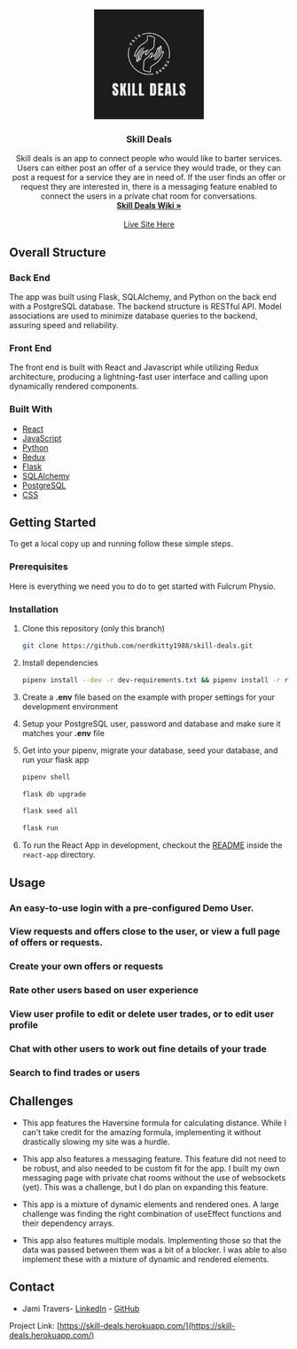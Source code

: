 <br />
<p align="center">
    <img src="https://github.com/nerdkitty1988/skill-deals/blob/main/react-app/src/components/NavBar/logo.jpg" alt="Logo" style="background-color:white">

  <h3 align="center">Skill Deals</h3>

  <p align="center">
   Skill deals is an app to connect people who would like to barter services.  Users can either post an offer of a service they would trade, or they can post a request for a service they are in need of.  If the user finds an offer or request they are interested in, there is a messaging feature enabled to connect the users in a private chat room for conversations.
    <br />
    <a href="https://github.com/nerdkitty1988/skill-deals/wiki"><strong>Skill Deals Wiki »</strong></a>
    <br />
    <br />
    <a href="https://skill-deals.herokuapp.com/">Live Site Here</a>
  </p>
</p>


## Overall Structure

### Back End
The app was built using Flask, SQLAlchemy, and Python on the back end with a PostgreSQL database. The backend structure is RESTful API. Model associations are used to minimize database queries to the backend, assuring speed and reliability.

### Front End
The front end is built with React and Javascript while utilizing Redux architecture, producing a lightning-fast user interface and calling upon dynamically rendered components.

### Built With

* [React](https://reactjs.org/)
* [JavaScript](https://www.javascript.com/)
* [Python](https://docs.python.org/3/)
* [Redux](https://redux.js.org/)
* [Flask](https://flask.palletsprojects.com/en/1.1.x/)
* [SQLAlchemy](https://flask-sqlalchemy.palletsprojects.com/en/2.x/)
* [PostgreSQL](https://www.postgresql.org/docs/current/)
* [CSS](http://www.css3.info/)

<!-- GETTING STARTED -->
## Getting Started

To get a local copy up and running follow these simple steps.

### Prerequisites

Here is everything we need you to do to get started with Fulcrum Physio.

### Installation

1. Clone this repository (only this branch)

   ```bash
   git clone https://github.com/nerdkitty1988/skill-deals.git
   ```

2. Install dependencies

      ```bash
      pipenv install --dev -r dev-requirements.txt && pipenv install -r requirements.txt
      ```

3. Create a **.env** file based on the example with proper settings for your
   development environment
4. Setup your PostgreSQL user, password and database and make sure it matches your **.env** file

5. Get into your pipenv, migrate your database, seed your database, and run your flask app

   ```bash
   pipenv shell
   ```

   ```bash
   flask db upgrade
   ```

   ```bash
   flask seed all
   ```

   ```bash
   flask run
   ```

6. To run the React App in development, checkout the [README](./react-app/README.md) inside the `react-app` directory.



## Usage
### An easy-to-use login with a pre-configured Demo User.
### View requests and offers close to the user, or view a full page of offers or requests.
### Create your own offers or requests
### Rate other users based on user experience
### View user profile to edit or delete user trades, or to edit user profile
### Chat with other users to work out fine details of your trade
### Search to find trades or users

## Challenges

- This app features the Haversine formula for calculating distance.  While I can't take credit for the amazing formula, implementing it without drastically slowing my site was a hurdle.

- This app also features a messaging feature.  This feature did not need to be robust, and also needed to be custom fit for the app.  I built my own messaging page with private chat rooms without the use of websockets (yet).  This was a challenge, but I do plan on expanding this feature.

- This app is a mixture of dynamic elements and rendered ones.  A large challenge was finding the right combination of useEffect functions and their dependency arrays.

- This app also features multiple modals.  Implementing those so that the data was passed between them was a bit of a blocker.  I was able to also implement these with a mixture of dynamic and rendered elements.




## Contact

* Jami Travers- [LinkedIn](https://www.linkedin.com/in/jami-travers-3393711aa/) - [GitHub](https://github.com/nerdkitty1988)


Project Link: [https://skill-deals.herokuapp.com/](https://skill-deals.herokuapp.com/)
